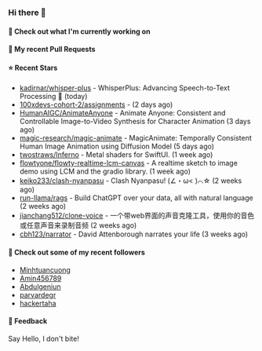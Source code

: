 ### Hi there 👋

#### 👷 Check out what I'm currently working on

#### 🔨 My recent Pull Requests


#### ⭐ Recent Stars

- [kadirnar/whisper-plus](https://github.com/kadirnar/whisper-plus) - WhisperPlus: Advancing Speech-to-Text Processing 🚀 (today)
- [100xdevs-cohort-2/assignments](https://github.com/100xdevs-cohort-2/assignments) -  (2 days ago)
- [HumanAIGC/AnimateAnyone](https://github.com/HumanAIGC/AnimateAnyone) - Animate Anyone: Consistent and Controllable Image-to-Video Synthesis for Character Animation (3 days ago)
- [magic-research/magic-animate](https://github.com/magic-research/magic-animate) - MagicAnimate: Temporally Consistent Human Image Animation using Diffusion Model (5 days ago)
- [twostraws/Inferno](https://github.com/twostraws/Inferno) - Metal shaders for SwiftUI. (1 week ago)
- [flowtyone/flowty-realtime-lcm-canvas](https://github.com/flowtyone/flowty-realtime-lcm-canvas) - A realtime sketch to image demo using LCM and the gradio library.  (1 week ago)
- [keiko233/clash-nyanpasu](https://github.com/keiko233/clash-nyanpasu) - Clash Nyanpasu! (∠・ω&lt; )⌒☆​ (2 weeks ago)
- [run-llama/rags](https://github.com/run-llama/rags) - Build ChatGPT over your data, all with natural language (2 weeks ago)
- [jianchang512/clone-voice](https://github.com/jianchang512/clone-voice) - 一个带web界面的声音克隆工具，使用你的音色或任意声音来录制音频 (2 weeks ago)
- [cbh123/narrator](https://github.com/cbh123/narrator) - David Attenborough narrates your life (3 weeks ago)

#### 👯 Check out some of my recent followers

- [Minhtuancuong](https://github.com/Minhtuancuong)
- [Amin456789](https://github.com/Amin456789)
- [Abdulgeniun](https://github.com/Abdulgeniun)
- [parvardegr](https://github.com/parvardegr)
- [hackertaha](https://github.com/hackertaha)

#### 💬 Feedback

Say Hello, I don't bite!